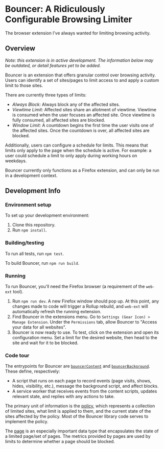 # Bouncer: A Ridiculously Configurable Browsing Limiter

The browser extension I've always wanted for limiting browsing activity.

## Overview

*Note: this extension is in active development. The information below may be outdated, or detail features yet to be added.*

Bouncer is an extension that offers granular control over browsing activity. Users can identify a set of sites/pages to limit access to and apply a custom limit to those sites.

There are currently three types of limits:

- *Always Block:* Always block any of the affected sites. 
- *Viewtime Limit:* Affected sites share an allotment of viewtime. Viewtime is consumed when the user focuses an affected site. Once viewtime is fully consumed, all affected sites are blocked.
- *Window Limit:* A countdown begins the first time the user visits one of the affected sites. Once the countdown is over, all affected sites are blocked.

Additionally, users can configure a schedule for limits. This means that limits only apply to the page when the schedule is active. For example: a user could schedule a limit to only apply during working hours on weekdays.

Bouncer currently only functions as a Firefox extension, and can only be run in a development context.


## Development Info

### Environment setup

To set up your development environment:

1. Clone this repository.
2. Run `npm install`.

### Building/testing

To run all tests, run `npm test`.

To build Bouncer, run `npm run build`.

### Running

To run Bouncer, you'll need the Firefox browser (a requirement of the `web-ext` tool).

1. Run `npm run dev`. A new Firefox window should pop up. At this point, any changes made to code will trigger a Rollup rebuild, and `web-ext` will automatically refresh the running extension.
2. Find Bouncer in the extensions menu. Go to `Settings (Gear Icon) > Manage Extension`. Under the `Permissions` tab, allow Bouncer to "Access your data for all websites".
3. Bouncer is now ready to use. To test, click on the extension and open its configuration menu. Set a limit for the desired website, then head to the site and wait for it to be blocked.

### Code tour

The entrypoints for Bouncer are [`bouncerContent`](src/content/bouncerContent.ts) and [`bouncerBackground`](src/background/bouncerBackground.ts). These define, respectively:
- A script that runs on each page to record events (page visits, shows, hides, visibility, etc.), message the background script, and affect blocks.
- A service worker that receives events from the content scripts, updates relevant state, and replies with any actions to take.

The primary unit of information is the [policy](src/lib/policy), which represents a collection of limited sites, what limit is applied to them, and the current state of the sites affected by the policy. Most of the Bouncer library code serves to implement the policy.

The [page](src/lib/page) is an especially important data type that encapsulates the state of a limited page/set of pages. The metrics provided by pages are used by limits to determine whether a page should be blocked.
